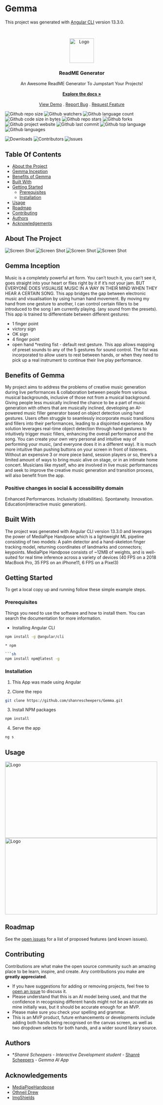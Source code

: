 # Gemma

This project was generated with [Angular CLI](https://github.com/angular/angular-cli) version 13.3.0.

<br/>
<p align="center">
  <a href="https://github.com/ShaanCoding/ReadME-Generator">
    <img src="images/logo.png" alt="Logo" width="80" height="80">
  </a>

  <h3 align="center">ReadME Generator</h3>

  <p align="center">
    An Awesome ReadME Generator To Jumpstart Your Projects!
    <br/>
    <br/>
    <a href="https://github.com/ShaanCoding/ReadME-Generator"><strong>Explore the docs »</strong></a>
    <br/>
    <br/>
    <a href="https://github.com/ShaanCoding/ReadME-Generator">View Demo</a>
    .
    <a href="https://github.com/ShaanCoding/ReadME-Generator/issues">Report Bug</a>
    .
    <a href="https://github.com/ShaanCoding/ReadME-Generator/issues">Request Feature</a>
  </p>
</p>

![Github repo size](https://img.shields.io/github/repo-size/shanrescheepers/Gemma)
![Github watchers](https://img.shields.io/github/watchers/shanrescheepers/Gemma?style=social)
![Github language count](https://img.shields.io/github/languages/count/shanrescheepers/Gemma)
![Github code size in bytes](https://img.shields.io/github/languages/code-size/shanrescheepers/Gemma)
![Github repo stars](https://img.shields.io/github/stars/shanrescheepers/Gemma?style=social)
![Github forks](https://img.shields.io/github/forks/shanrescheepers/Gemma?style=social)
![Github project website](https://img.shields.io/website?down_color=grey&down_message=offline&logo=ufc&logoColor=red&style=for-the-badge&up_color=green&up_message=online&url=https%3A%2F%2Fufcfightsite.co.za%2F)
![Github last commit](https://img.shields.io/github/last-commit/shanrescheepers/Gemma?logo=Gemma&logoColor=purple)
![Github top language](https://img.shields.io/github/languages/top/shanrescheepers/Gemma)
![Github languages](https://img.shields.io/github/languages/shanrescheepers/Gemma)

![Downloads](https://img.shields.io/github/downloads/shanrecheepers/Gemma/total) ![Contributors](https://img.shields.io/github/contributors/shanrescheepers/Gemma?color=dark-green) ![Issues](https://img.shields.io/github/issues/shanrescheepers/Gemma/) 

## Table Of Contents

* [About the Project](#about-the-project)
* [Gemma Inception](#gemma-inception)
* [Benefits of Gemma](#benefits-of-gemma)
* [Built With](#built-with)
* [Getting Started](#getting-started)
  * [Prerequisites](#prerequisites)
  * [Installation](#installation)
* [Usage](#usage)
* [Roadmap](#roadmap)
* [Contributing](#contributing)
* [Authors](#authors)
* [Acknowledgements](#acknowledgements)

## About The Project

![Screen Shot](/FE/src/assets/images/ss1.png)
![Screen Shot](/FE/src/assets/images/ss2.png)
![Screen Shot](/FE/src/assets/images/ss3.png)
![Screen Shot](/FE/src/assets/images/ss4.png)


## Gemma Inception
Music is a completely powerful art form. You can’t touch it, you can’t see it, goes straight into your heart or flies right by it if it’s not your jam. 
BUT EVERYONE DOES VISUALISE MUSIC IN A WAY IN THEIR MIND WHEN THEY HEAR A CERTAIN SONG.
This app bridges the gap between electronic music and visualisation by using human hand movement.
By moving my hand from one gesture to another, I can control certain fillers to be introduced to the song I am currently playing. (any sound from the presets).
This app is trained to differentiate between different gestures:
* 1 finger point
* victory sign
* OK sign
* 4 finger point
* open hand
*resting fist - default rest gesture.
This app allows mapping of preset sounds to any of the 5 gestures for sound control.
The fist was incorporated to allow users to rest between hands, or when they need to pick up a real instrument to continue their live play performance.


## Benefits of Gemma
My project aims to address the problems of creative music generation during live performances & collaboration between people from various musical backgrounds, inclusive of those not from a musical background.
Giving people less musically inclined the chance to be a part of music generation with others that are musically inclined, developing an AI-powered music filler generator based on object detection using hand gestures. 
Users often struggle to seamlessly incorporate music transitions and fillers into their performances, leading to a disjointed experience. My solution leverages real-time object detection through hand gestures to intuitively trigger music fillers, enhancing the overall performance and the song.
You can create your own very  personal and intuitive way of performing your music, (and everyone does it in a different way). It is much more intuitive than pushing buttons on your screen in front of listeners. Without an expensive 3 or more piece band, session players or so, there’s a limited amount of ways to bring music alive on stage, or in an intimate home concert.
Musicians like myself, who are involved in live music performances and seek to improve the creative music generation and transition process, will also benefit from the app.

### Positive changes in social & accessibility domain
Enhanced Performances. Inclusivity (disabilities). Spontaneity. Innovation. Education(interactive music generation).

## Built With

The project was generated with Angular CLI version 13.3.0 and leverages the power of MediaPipe Handpose which is a lightweight ML pipeline consisting of two models: A palm detector and a hand-skeleton finger tracking model, returning coordinates of landmarks and connectors; keypoints.
MediaPipe Handpose consists of ~12MB of weights, and is well-suited for real time inference across a variety of devices (40 FPS on a 2018 MacBook Pro, 35 FPS on an iPhone11, 6 FPS on a Pixel3)

## Getting Started

To get a local copy up and running follow these simple example steps.

### Prerequisites

Things you need to use the software and how to install them.
You can search the documentation for more information.

* Installing Angular CLI

```sh
npm install -g @angular/cli

* npm

```sh
npm install npm@latest -g
```

### Installation

1. This App was made using Angular

2. Clone the repo

```sh
git clone https://github.com/shanrescheepers/Gemma.git
```

3. Install NPM packages

```sh
npm install
```
4. Serve the app

```sh
ng s
```

## Usage
<img src="/FE/src/assets/images/readme_howtouse1.png" alt="Logo" width="500" height="250">
<img src="/FE/src/assets/images/readme_howtouse2.png" alt="Logo" width="500" height="250">


## Roadmap

See the [open issues](https://github.com/shanrescheepers/Gemma/issues) for a list of proposed features (and known issues).

## Contributing

Contributions are what make the open source community such an amazing place to be learn, inspire, and create. Any contributions you make are **greatly appreciated**.
* If you have suggestions for adding or removing projects, feel free to [open an issue](https://github.com/shanrescheepers/Gemma/issues/new) to discuss it.
* Please understand that this is an AI model being used, and that the confidence in recognising different hands might not be as accurate as mine initially was, but it should be accurate enough for an MVP.
* Please make sure you check your spelling and grammar.
* This is an MVP product, future enhancements or developments include adding both hands being recognised on the canvas screen, as well as two dropdown selects for both hands, and a wider sound library source.


## Authors

* **Shanré Scheepers* - *Interactive Development student* - [Shanré Scheepers](https://github.com/shanrescheepers) - *Gemma AI App*

## Acknowledgements

* [MediaPipeHandpose](https://github.com/tensorflow/tfjs-models/blob/master/handpose/README.md)
* [Othneil Drew](https://github.com/othneildrew/Best-README-Template)
* [ImgShields](https://shields.io/)

